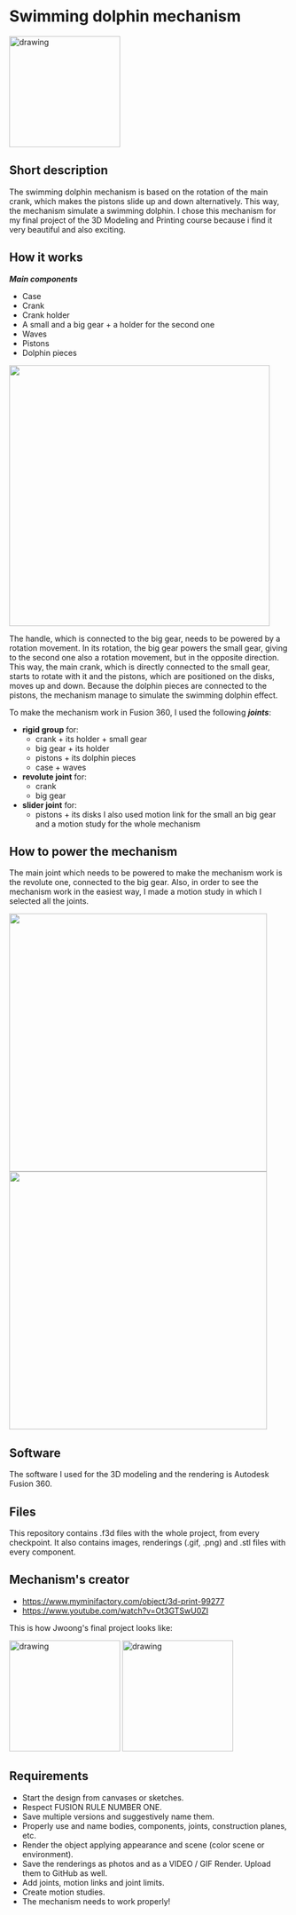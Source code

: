 # Swimming dolphin mechanism
<img src="https://user-images.githubusercontent.com/75319867/119235779-d0c5fc00-bb3c-11eb-9359-19a855b7e867.png" alt="drawing" width="950" style="width:200px;"/>

## Short description
The swimming dolphin mechanism is based on the rotation of the main crank, which makes the pistons slide up and down alternatively. This way, the mechanism simulate a swimming dolphin.
I chose this mechanism for my final project of the 3D Modeling and Printing course because i find it very beautiful and also exciting.

## How it works
___Main components___
* Case
* Crank
* Crank holder
* A small and a big gear + a holder for the second one
* Waves
* Pistons
* Dolphin pieces

<img src="https://user-images.githubusercontent.com/75319867/119235997-c5270500-bb3d-11eb-885e-8f8d48aa019a.gif" width="470"> 

The handle, which is connected to the big gear, needs to be powered by a rotation movement. In its rotation, the big gear powers the small gear, giving to the second one also a rotation movement, but in the opposite direction. This way, the main crank, which is directly connected to the small gear, starts to rotate with it and the pistons, which are positioned on the disks, moves up and down. Because the dolphin pieces are connected to the pistons, the mechanism manage to simulate the swimming dolphin effect.

To make the mechanism work in Fusion 360, I used the following ___joints___:
* __rigid group__ for: 
  * crank + its holder + small gear
  * big gear + its holder
  * pistons + its dolphin pieces
  * case + waves
* __revolute joint__ for:
  * crank
  * big gear
* __slider joint__ for:
  * pistons + its disks
I also used motion link for the small an big gear and a motion study for the whole mechanism

## How to power the mechanism
The main joint which needs to be powered to make the mechanism work is the revolute one, connected to the big gear. Also, in order to see the mechanism work in the easiest way, I made a motion study in which I selected all the joints.

<img src="https://user-images.githubusercontent.com/75319867/119236014-d1ab5d80-bb3d-11eb-90da-a08c2cac77cd.gif" width="465"> <img src="https://user-images.githubusercontent.com/75319867/119236025-d96b0200-bb3d-11eb-9d6f-a383eb662583.gif" width="465">

## Software
The software I used for the 3D modeling and the rendering is Autodesk Fusion 360.

## Files
This repository contains .f3d files with the whole project, from every checkpoint. It also contains images, renderings (.gif, .png) and .stl files with every component.

## Mechanism's creator
* https://www.myminifactory.com/object/3d-print-99277
* https://www.youtube.com/watch?v=Ot3GTSwU0ZI

This is how Jwoong's final project looks like:

<img src="https://user-images.githubusercontent.com/75319867/119272761-464ecc80-bc10-11eb-849f-43ec7d612364.jpg" alt="drawing" width="405" style="width:200px;"/> <img src="https://user-images.githubusercontent.com/75319867/119272673-ca548480-bc0f-11eb-9fc6-b0bd93506ff6.gif" alt="drawing" width="400" style="width:200px;"/>

## Requirements
* Start the design from canvases or sketches.
* Respect FUSION RULE NUMBER ONE. 
* Save multiple versions and suggestively name them.
* Properly use and name bodies, components, joints, construction planes, etc. 
* Render the object applying appearance and scene (color scene or environment). 
* Save the renderings as photos and as a VIDEO / GIF Render. Upload them to GitHub as well.
* Add joints, motion links and joint limits. 
* Create motion studies.
* The mechanism needs to work properly! 